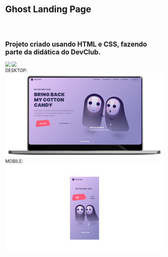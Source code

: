 <h1>Ghost Landing Page</h1>
<br>
<br>
<h2>Projeto criado usando HTML e CSS, fazendo parte da didática do DevClub.</h2>

<img src="https://img.shields.io/badge/HTML5-E34F26?style=for-the-badge&logo=html5&logoColor=white"/>
<img src="https://img.shields.io/badge/CSS3-1572B6?style=for-the-badge&logo=css3&logoColor=white" />
<br>
DESKTOP:
<img src= "https://github.com/SamuelDias91/Dev-Club-Ghosts-Landing-Page/blob/main/assets/ghost-page-Desktop.png?raw=true" />
MOBILE:
<img src="https://github.com/SamuelDias91/Dev-Club-Ghosts-Landing-Page/blob/main/assets/Ghosts-mobile.png?raw=true" />

